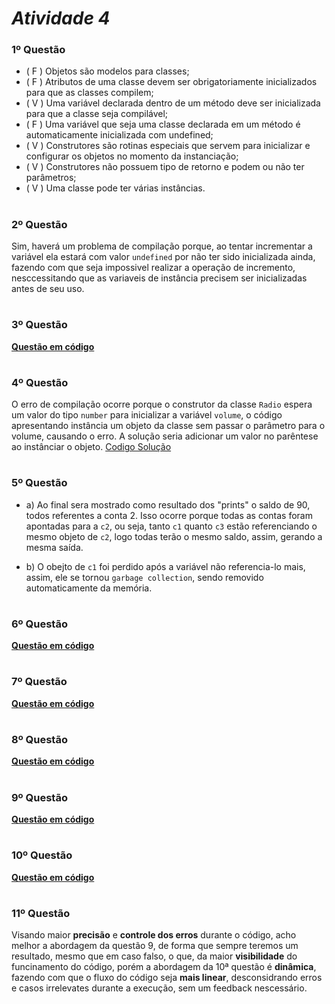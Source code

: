 # ***Atividade 4***

### 1º Questão
+ ( F ) Objetos são modelos para classes;
+ ( F ) Atributos de uma classe devem ser obrigatoriamente inicializados para que as
classes compilem;
+ ( V ) Uma variável declarada dentro de um método deve ser inicializada para que a
classe seja compilável;
+ ( F ) Uma variável que seja uma classe declarada em um método é automaticamente
inicializada com undefined;
+ ( V ) Construtores são rotinas especiais que servem para inicializar e configurar os
objetos no momento da instanciação;
+ ( V ) Construtores não possuem tipo de retorno e podem ou não ter parâmetros;
+ ( V ) Uma classe pode ter várias instâncias.
#

### 2º Questão
Sim, haverá um problema de compilação porque, ao tentar incrementar a variável ela estará com valor `undefined` por não ter sido inicializada ainda, fazendo com que seja impossivel realizar a operação de incremento, nesccessitando que as variaveis de instância precisem ser inicializadas antes de seu uso.
#

### 3º Questão
__[Questão em código](https://github.com/NicolasRaf/POO-ADS/blob/main/Atividade-4/src/main.ts)__
#
    
### 4º Questão
O erro de compilação ocorre porque o construtor da classe `Radio` espera um valor do tipo `number` para inicializar a variável `volume`, o código apresentando instância um objeto da classe sem passar o parâmetro para o volume, causando o erro. A solução seria adicionar um valor no parêntese ao instânciar o objeto. [Codigo Solução](https://github.com/NicolasRaf/POO-ADS/blob/main/Atividade-4/src/main.ts) 
#

### 5º Questão

- a) Ao final sera mostrado como resultado dos "prints" o saldo de 90, todos referentes a conta 2. Isso ocorre porque todas as contas foram apontadas para a `c2`, ou seja, tanto `c1` quanto `c3` estão referenciando o mesmo objeto de `c2`, logo todas terão o mesmo saldo, assim, gerando a mesma saída.

- b) O obejto de `c1` foi perdido após a variável não referencia-lo mais, assim, ele se tornou `garbage collection`, sendo removido automaticamente da memória.

#

### 6º Questão
__[Questão em código](https://github.com/NicolasRaf/POO-ADS/blob/main/Atividade-4/src/main.ts)__

#

### 7º Questão
__[Questão em código](https://github.com/NicolasRaf/POO-ADS/blob/main/Atividade-4/src/main.ts)__

#

### 8º Questão
__[Questão em código](https://github.com/NicolasRaf/POO-ADS/blob/main/Atividade-4/src/main.ts)__

#   

### 9º Questão
__[Questão em código](https://github.com/NicolasRaf/POO-ADS/blob/main/Atividade-4/src/main.ts)__

#

### 10º Questão
__[Questão em código](https://github.com/NicolasRaf/POO-ADS/blob/main/Atividade-4/src/main.ts)__

#

### 11º Questão
Visando maior **precisão** e **controle dos erros**  durante o código, acho melhor a abordagem da questão 9, de forma que sempre teremos um resultado, mesmo que em caso falso, o que, da maior **visibilidade** do funcinamento do código, porém a abordagem da 10ª questão é **dinâmica**, fazendo com que o fluxo do código seja **mais linear**, desconsidrando erros e casos irrelevates durante a execução, sem um feedback nescessário.

#